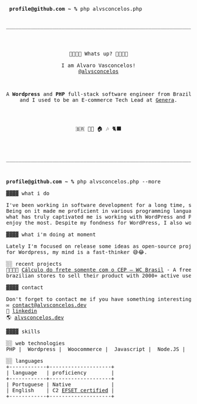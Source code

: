 <pre>
 <strong>profile@github.com ~ %</strong> php alvsconcelos.php
 <p align="center">________________________________________________________________</p>
 <p align="center" style="margin-bottom:0">🙋🏻🙋🏻 Whats up? 🙋🏻🙋🏻<br><br>I am Alvaro Vasconcelos!<br><a href="https://alvsconcelos.dev" target="_blank">@alvsconcelos</a></p>
 <p align="center"><samp>A <strong>Wordpress</strong> and <strong>PHP</strong> full-stack software engineer from Brazil<br>and I used to be an E-commerce Tech Lead at <a href="https://www.genera.com.br">Genera</a>.</samp></p>
 <p align="center">🇧🇷 🏳️‍🌈 🏠 🎶 🐈‍⬛</p> 
 <p align="center">________________________________________________________________</p>

<strong>profile@github.com ~ %</strong> php alvsconcelos.php --more<br>
▓▓▓▓ what i do

I've been working in software development for a long time, since my teenage years, so it's been nearly 11+ years.<br>Being on it made me proficient in various programming languages such as PHP and JavaScript. Throughout this time,<br>what has truly captivated me is working with WordPress and PHP, which has become my primary stack and what I<br>enjoy the most. Despite my fondness for WordPress, I also work and love Node.JS, Laravel and Javascript.

▓▓▓▓ what i'm doing at moment

Lately I'm focused on release some ideas as open-source projects using PHP, Node.JS and Javascript. Not only<br>for Wordpress, my mind is a fast-thinker 😅😂.

░░ recent projects
👩🏾‍💼🏪 <a href="https://wordpress.org/plugins/calculo-do-frete-somente-com-o-cep-wc-brasil/">Cálculo do frete somente com o CEP – WC Brasil</a> - A free Woocommerce extension plugin that helps<br>brazilian stores to sell their product with 2000+ active users.

▓▓▓▓ contact

Don't forget to contact me if you have something interesting or some questions!
✉️ <a href="mailto:contact@alvsconcelos.dev">contact@alvsconcelos.dev</a>
👥 <a href="https://linkedin.com/in/alvsconcelos/?utm_source=githubprofile">linkedin</a>
🌎 <a href="https://alvsconcelos.dev/?utm_source=githubprofile">alvsconcelos.dev</a>

▓▓▓▓ skills

░░ web technologies
PHP |  Wordpress |  Woocommerce |  Javascript |  Node.JS |  React.JS | HTML | CSS | SCSS | MySQL

░░ languages
+------------+--------------------+
| language   | proficiency        |
+------------+--------------------+
| Portuguese | Native             |
| English    | C2 <a href="https://cert.efset.org/Hfqsom">EFSET certified</a> |
+------------+--------------------+
</pre>
